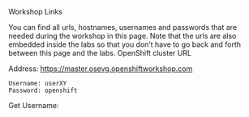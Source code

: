 Workshop Links

You can find all urls, hostnames, usernames and passwords that are needed during the workshop in this page. Note that the urls are also embedded inside the labs so that you don’t have to go back and forth between this page and the labs.
OpenShift cluster URL

Address: https://master.osevg.openshiftworkshop.com

```
Username: userXY
Password: openshift
```

Get Username: 



